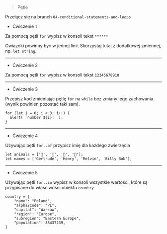 > Pętle

Przełącz się na branch `04-conditional-statements-and-loops`


- Ćwiczenie 1

Za pomocą pętli `for` wypisz w konsoli tekst
`******`

Gwiazdki powinny być w jednej linii. Skorzystaj tutaj z dodatkowej zmiennej, np. `let string`.


---

- Ćwiczenie 2

Za pomocą pętli `for` wypisz w konsoli tekst
`12345678910`


---


- Ćwiczenie 3

Przepisz kod zmieniając pętlę `for` na `while` bez zmiany jego zachowania (wynik powinien pozostać taki sam).

```
for (let i = 0; i < 3; i++) {
  alert( `number ${i}!` );
}
```

---

- Ćwiczenie 4

Używając pętli `for..of` przypisz imię dla każdego zwierzęcia
```
let animals = ['🐔', '🐷', '🐑', '🐇'];
let names = ['Gertrude', 'Henry', 'Melvin', 'Billy Bob'];
```
---

- Ćwiczenie 5

Używając pętli `for..in` wypisz w konsoli wszystkie wartości, które są przypisane do właściwości obiektu `country`
```
country = {
    "name": "Poland",
    "alpha2Code": "PL",
    "capital": "Warsaw",
    "region": "Europe",
    "subregion": "Eastern Europe",
    "population": 38437239,
}
```
